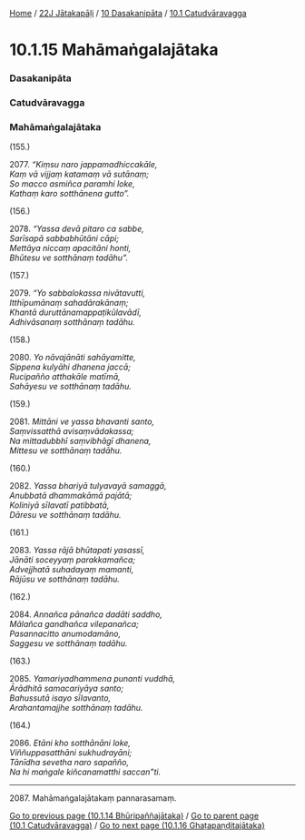
[Home](/) / [22J Jātakapāḷi](../../../22J.md) / [10 Dasakanipāta](../../10.md) / [10.1 Catudvāravagga](../10.1.md)

# 10.1.15 Mahāmaṅgalajātaka

### Dasakanipāta

### Catudvāravagga

### Mahāmaṅgalajātaka

(155.)

2077\. _“Kiṃsu naro jappamadhiccakāle,_  
_Kaṃ vā vijjaṃ katamaṃ vā sutānaṃ;_  
_So macco asmiñca paramhi loke,_  
_Kathaṃ karo sotthānena gutto”._  


(156.)

2078\. _“Yassa devā pitaro ca sabbe,_  
_Sarīsapā sabbabhūtāni cāpi;_  
_Mettāya niccaṃ apacitāni honti,_  
_Bhūtesu ve sotthānaṃ tadāhu”._  


(157.)

2079\. _“Yo sabbalokassa nivātavutti,_  
_Itthīpumānaṃ sahadārakānaṃ;_  
_Khantā duruttānamappaṭikūlavādī,_  
_Adhivāsanaṃ sotthānaṃ tadāhu._  


(158.)

2080\. _Yo nāvajānāti sahāyamitte,_  
_Sippena kulyāhi dhanena jaccā;_  
_Rucipañño atthakāle matīmā,_  
_Sahāyesu ve sotthānaṃ tadāhu._  


(159.)

2081\. _Mittāni ve yassa bhavanti santo,_  
_Saṃvissatthā avisaṃvādakassa;_  
_Na mittadubbhī saṃvibhāgī dhanena,_  
_Mittesu ve sotthānaṃ tadāhu._  


(160.)

2082\. _Yassa bhariyā tulyavayā samaggā,_  
_Anubbatā dhammakāmā pajātā;_  
_Koliniyā sīlavatī patibbatā,_  
_Dāresu ve sotthānaṃ tadāhu._  


(161.)

2083\. _Yassa rājā bhūtapati yasassī,_  
_Jānāti soceyyaṃ parakkamañca;_  
_Advejjhatā suhadayaṃ mamanti,_  
_Rājūsu ve sotthānaṃ tadāhu._  


(162.)

2084\. _Annañca pānañca dadāti saddho,_  
_Mālañca gandhañca vilepanañca;_  
_Pasannacitto anumodamāno,_  
_Saggesu ve sotthānaṃ tadāhu._  


(163.)

2085\. _Yamariyadhammena punanti vuddhā,_  
_Ārādhitā samacariyāya santo;_  
_Bahussutā isayo sīlavanto,_  
_Arahantamajjhe sotthānaṃ tadāhu._  


(164.)

2086\. _Etāni kho sotthānāni loke,_  
_Viññuppasatthāni sukhudrayāni;_  
_Tānīdha sevetha naro sapañño,_  
_Na hi maṅgale kiñcanamatthi saccan”ti._  


---

2087\. Mahāmaṅgalajātakaṃ pannarasamaṃ.



[Go to previous page (10.1.14 Bhūripaññajātaka)](10.1.14.md) / [Go to parent page (10.1 Catudvāravagga)](../10.1.md) / [Go to next page (10.1.16 Ghaṭapaṇḍitajātaka)](10.1.16.md)


